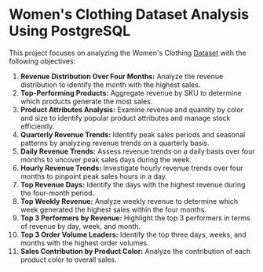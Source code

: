 # Women's Clothing Dataset Analysis Using PostgreSQL

This project focuses on analyzing the Women's Clothing [Dataset](https://www.kaggle.com/datasets/shilongzhuang/-women-clothing-ecommerce-sales-data) with the following objectives:

1. **Revenue Distribution Over Four Months:** Analyze the revenue distribution to identify the month with the highest sales.
2. **Top-Performing Products:** Aggregate revenue by SKU to determine which products generate the most sales.
3. **Product Attributes Analysis:** Examine revenue and quantity by color and size to identify popular product attributes and manage stock efficiently.
4. **Quarterly Revenue Trends:** Identify peak sales periods and seasonal patterns by analyzing revenue trends on a quarterly basis.
5. **Daily Revenue Trends:** Assess revenue trends on a daily basis over four months to uncover peak sales days during the week.
6. **Hourly Revenue Trends:** Investigate hourly revenue trends over four months to pinpoint peak sales hours in a day.
7. **Top Revenue Days:** Identify the days with the highest revenue during the four-month period.
8. **Top Weekly Revenue:** Analyze weekly revenue to determine which week generated the highest sales within the four months.
9. **Top 3 Performers by Revenue:** Highlight the top 3 performers in terms of revenue by day, week, and month.
10. **Top 3 Order Volume Leaders:** Identify the top three days, weeks, and months with the highest order volumes.
11. **Sales Contribution by Product Color:** Analyze the contribution of each product color to overall sales.
